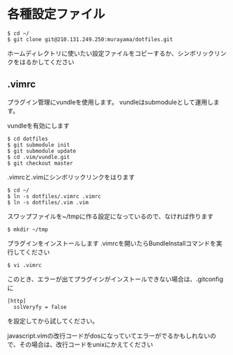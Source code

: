 # 各種設定ファイル

    $ cd ~/
    $ git clone git@210.131.249.250:murayama/dotfiles.git    

ホームディレクトリに使いたい設定ファイルをコピーするか、シンボリックリンクをはるかしてください

## .vimrc

プラグイン管理にvundleを使用します。
vundleはsubmoduleとして運用します。  

vundleを有効にします  
    
    $ cd dotfiles
    $ git submodule init
    $ git submodule update
    $ cd .vim/vundle.git
    $ git checkout master

.vimrcと.vimにシンボリックリンクをはります

    $ cd ~/
    $ ln -s dotfiles/.vimrc .vimrc
    $ ln -s dotfiles/.vim .vim

スワップファイルを~/tmpに作る設定になっているので、なければ作ります

    $ mkdir ~/tmp

プラグインをインストールします
.vimrcを開いたらBundleInstallコマンドを実行してください

    $ vi .vimrc

このとき、エラーが出てプラグインがインストールできない場合は、.gitconfigに

```
[http]
  sslVeryfy = false
```

を設定してから試してください。

javascript.vimの改行コードがdosになっていてエラーがでるかもしれないので、その場合は、改行コードをunixにかえてください